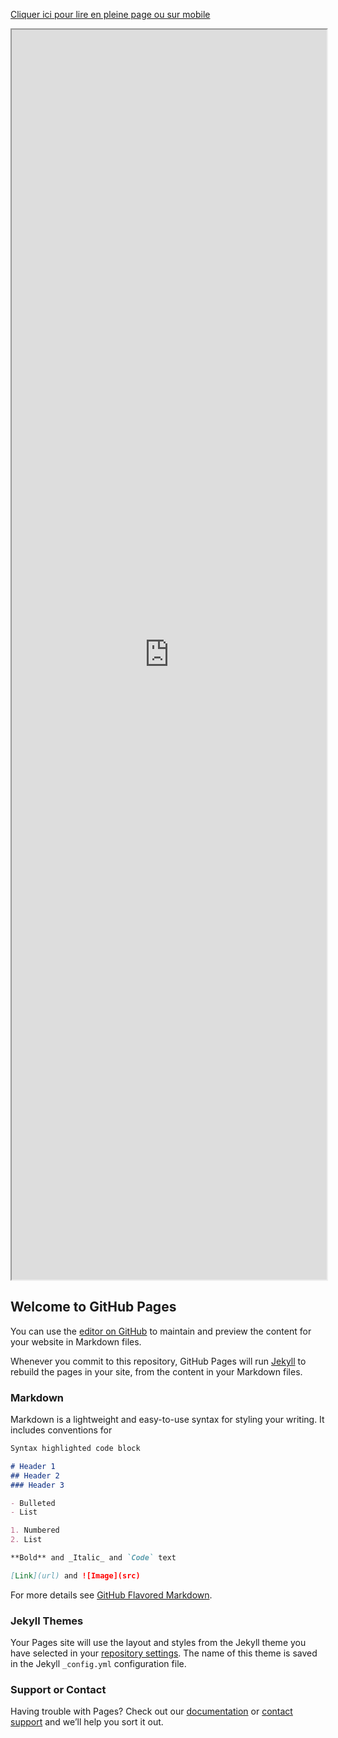 <a href="https://frama.link/synthesetropicalia">Cliquer ici pour lire en pleine page ou sur mobile</a>
<iframe src="https://docs.google.com/document/d/e/2PACX-1vQgnvBE0ZZ0uHweifsBQJ9jpb9qspadvYgaGfZYw7iOp4O5C7szEqW_1y9Sa8d69oNzOqn9Ax9DmH-r/pub?embedded=true" height="2000px" width="100%"></iframe>

## Welcome to GitHub Pages

You can use the [editor on GitHub](https://github.com/collectifecocitoyenmontreuil/site/edit/master/README.md) to maintain and preview the content for your website in Markdown files.

Whenever you commit to this repository, GitHub Pages will run [Jekyll](https://jekyllrb.com/) to rebuild the pages in your site, from the content in your Markdown files.

### Markdown

Markdown is a lightweight and easy-to-use syntax for styling your writing. It includes conventions for

```markdown
Syntax highlighted code block

# Header 1
## Header 2
### Header 3

- Bulleted
- List

1. Numbered
2. List

**Bold** and _Italic_ and `Code` text

[Link](url) and ![Image](src)
```

For more details see [GitHub Flavored Markdown](https://guides.github.com/features/mastering-markdown/).

<style type="text/css">
a#forkme_banner {
    display: none;
}
</style>
### Jekyll Themes

Your Pages site will use the layout and styles from the Jekyll theme you have selected in your [repository settings](https://github.com/collectifecocitoyenmontreuil/site/settings). The name of this theme is saved in the Jekyll `_config.yml` configuration file.

### Support or Contact

Having trouble with Pages? Check out our [documentation](https://help.github.com/categories/github-pages-basics/) or [contact support](https://github.com/contact) and we’ll help you sort it out.
